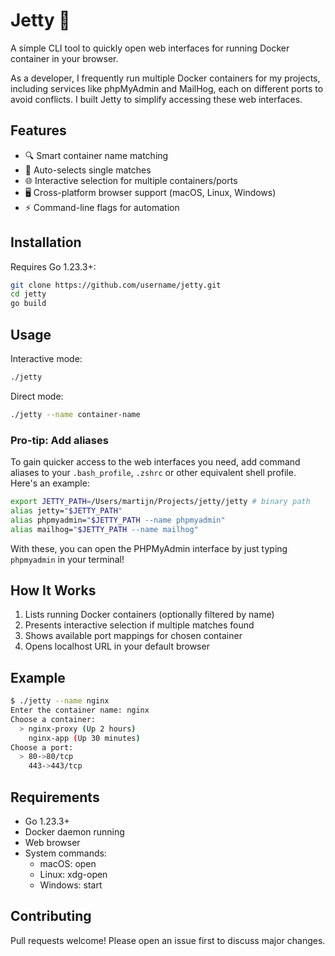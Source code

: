 # Jetty 🚢

A simple CLI tool to quickly open web interfaces for running Docker container in your browser.

As a developer, I frequently run multiple Docker containers for my projects, including services like phpMyAdmin and MailHog, each on different ports to avoid conflicts. I built Jetty to simplify accessing these web interfaces.

## Features

- 🔍 Smart container name matching
- 🎯 Auto-selects single matches
- 🌐 Interactive selection for multiple containers/ports
- 🖥️ Cross-platform browser support (macOS, Linux, Windows)
- ⚡️ Command-line flags for automation

## Installation

Requires Go 1.23.3+:

```bash
git clone https://github.com/username/jetty.git
cd jetty
go build
```

## Usage
Interactive mode:

```bash
./jetty
```

Direct mode:

```bash
./jetty --name container-name
```

### Pro-tip: Add aliases

To gain quicker access to the web interfaces you need, add command aliases to your `.bash_profile`, `.zshrc` or other equivalent shell profile. Here's an example:

```bash
export JETTY_PATH=/Users/martijn/Projects/jetty/jetty # binary path
alias jetty="$JETTY_PATH"
alias phpmyadmin="$JETTY_PATH --name phpmyadmin"
alias mailhog="$JETTY_PATH --name mailhog"
```

With these, you can open the PHPMyAdmin interface by just typing `phpmyadmin` in your terminal!

## How It Works
1. Lists running Docker containers (optionally filtered by name)
2. Presents interactive selection if multiple matches found
3. Shows available port mappings for chosen container
4. Opens localhost URL in your default browser

## Example
```bash
$ ./jetty --name nginx
Enter the container name: nginx
Choose a container:
  > nginx-proxy (Up 2 hours)
    nginx-app (Up 30 minutes)
Choose a port:
  > 80->80/tcp
    443->443/tcp
```

## Requirements
- Go 1.23.3+
- Docker daemon running
- Web browser
- System commands:
  - macOS: open
  - Linux: xdg-open
  - Windows: start

## Contributing

Pull requests welcome! Please open an issue first to discuss major changes.

